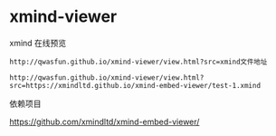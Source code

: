 # xmind-viewer

xmind 在线预览

```text
http://qwasfun.github.io/xmind-viewer/view.html?src=xmind文件地址
```

```text
http://qwasfun.github.io/xmind-viewer/view.html?src=https://xmindltd.github.io/xmind-embed-viewer/test-1.xmind
```

依赖项目

https://github.com/xmindltd/xmind-embed-viewer/

